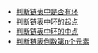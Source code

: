 - [判断链表中是否有环](./checkCircle)
- [判断链表中环的起点](./checkCircleStart)
- [判断链表中环的中点](./checkCircleMid)
- [判断链表倒数第n个元素](./checkLastEle)